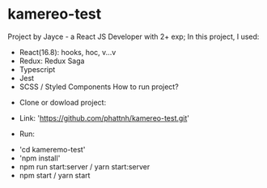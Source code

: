 # kamereo-test
Project by Jayce - a React JS Developer with 2+ exp;
In this project, I used:
+ React(16.8): hooks, hoc, v...v
+ Redux: Redux Saga
+ Typescript
+ Jest
+ SCSS / Styled Components 
How to run project?
- Clone or dowload project: 
+ Link: 'https://github.com/phattnh/kamereo-test.git'
- Run:
+ 'cd kameremo-test'
+ 'npm install'
+ npm run start:server / yarn start:server
+ npm start / yarn start 


